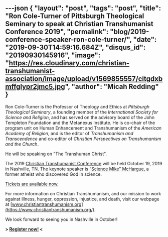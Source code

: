 ---json
{
	"layout": "post",
	"tags": "post",
    "title": "Ron Cole-Turner of Pittsburgh Theological Seminary to speak at Christian Transhumanist Conference 2019",
    "permalink": "blog/2019-conference-speaker-ron-cole-turner/",
    "date": "2019-09-30T14:59:16.684Z",
    "disqus_id": "20190930145916",
    "image":  "https://res.cloudinary.com/christian-transhumanist-association/image/upload/v1569855557/citgdxbmffglypr2jmc5.jpg",
    "author": "Micah Redding"
}
---
Ron Cole-Turner is the Professor of Theology and Ethics at *Pittsburgh Theological Seminary*, a founding member of the *International Society for Science and Religion*, and has served on the advisory board of the John Templeton Foundation and the Metanexus Institute. He is co-chair of the program unit on Human Enhancement and Transhumanism of the *American Academy of Religion*, and is the editor of *Transhumanism and Transcendence* and co-editor of *Christian Perspectives on Transhumanism and the Church*.

He will be speaking on "The Transhuman Christ".

The 2019 [Christian Transhumanist Conference](https://www.christiantranshumanism.org/conference/2019) will be held October 19, 2019 in Nashville, TN. The keynote speaker is [“Science Mike” McHargue](https://www.christiantranshumanism.org/podcast/21), a former atheist who discovered God in science. 

[Tickets are available now.](https://christian-transhumanist-conference-2019.eventbrite.com/)

For more information on Christian Transhumanism, and our mission to work against illness, hunger, oppression, injustice, and death, visit our webpage at [www.christiantranshumanism.org](https://www.christiantranshumanism.org/).

We look forward to seeing you in Nashville in October!

**> [Register now!](https://christian-transhumanist-conference-2019.eventbrite.com/) <**
